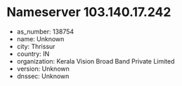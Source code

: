 # Nameserver 103.140.17.242

* as_number: 138754
* name: Unknown
* city: Thrissur
* country: IN
* organization: Kerala Vision Broad Band Private Limited
* version: Unknown
* dnssec: Unknown
